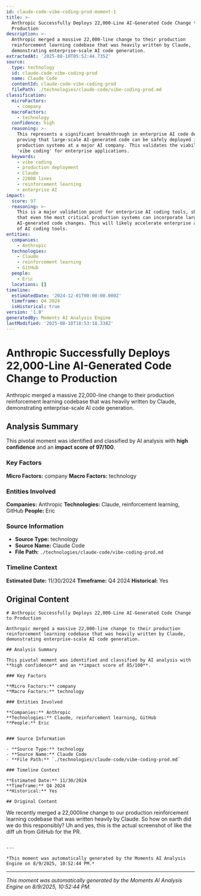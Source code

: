 ```yaml
---
id: claude-code-vibe-coding-prod-moment-1
title: >-
  Anthropic Successfully Deploys 22,000-Line AI-Generated Code Change to
  Production
description: >-
  Anthropic merged a massive 22,000-line change to their production
  reinforcement learning codebase that was heavily written by Claude,
  demonstrating enterprise-scale AI code generation.
extractedAt: '2025-08-10T05:52:44.735Z'
source:
  type: technology
  id: claude-code-vibe-coding-prod
  name: Claude Code
  contentId: claude-code-vibe-coding-prod
  filePath: ./technologies/claude-code/vibe-coding-prod.md
classification:
  microFactors:
    - company
  macroFactors:
    - technology
  confidence: high
  reasoning: >-
    This represents a significant breakthrough in enterprise AI code deployment,
    proving that large-scale AI-generated code can be safely deployed in
    production systems at a major AI company. This validates the viability of
    'vibe coding' for enterprise applications.
  keywords:
    - vibe coding
    - production deployment
    - Claude
    - 22000 lines
    - reinforcement learning
    - enterprise AI
impact:
  score: 97
  reasoning: >-
    This is a major validation point for enterprise AI coding tools, showing
    that even the most critical production systems can incorporate large
    AI-generated code changes. This will likely accelerate enterprise adoption
    of AI coding tools.
entities:
  companies:
    - Anthropic
  technologies:
    - Claude
    - reinforcement learning
    - GitHub
  people:
    - Eric
  locations: []
timeline:
  estimatedDate: '2024-12-01T00:00:00.000Z'
  timeframe: Q4 2024
  isHistorical: true
version: '1.0'
generatedBy: Moments AI Analysis Engine
lastModified: '2025-08-10T18:53:18.338Z'
---
```

# Anthropic Successfully Deploys 22,000-Line AI-Generated Code Change to Production

Anthropic merged a massive 22,000-line change to their production reinforcement learning codebase that was heavily written by Claude, demonstrating enterprise-scale AI code generation.

## Analysis Summary

This pivotal moment was identified and classified by AI analysis with **high confidence** and an **impact score of 97/100**.

### Key Factors

**Micro Factors:** company
**Macro Factors:** technology

### Entities Involved

**Companies:** Anthropic
**Technologies:** Claude, reinforcement learning, GitHub
**People:** Eric


### Source Information

- **Source Type:** technology
- **Source Name:** Claude Code
- **File Path:** `./technologies/claude-code/vibe-coding-prod.md`

### Timeline Context

**Estimated Date:** 11/30/2024
**Timeframe:** Q4 2024
**Historical:** Yes

## Original Content

```
# Anthropic Successfully Deploys 22,000-Line AI-Generated Code Change to Production

Anthropic merged a massive 22,000-line change to their production reinforcement learning codebase that was heavily written by Claude, demonstrating enterprise-scale AI code generation.

## Analysis Summary

This pivotal moment was identified and classified by AI analysis with **high confidence** and an **impact score of 85/100**.

### Key Factors

**Micro Factors:** company
**Macro Factors:** technology

### Entities Involved

**Companies:** Anthropic
**Technologies:** Claude, reinforcement learning, GitHub
**People:** Eric


### Source Information

- **Source Type:** technology
- **Source Name:** Claude Code
- **File Path:** `./technologies/claude-code/vibe-coding-prod.md`

### Timeline Context

**Estimated Date:** 11/30/2024
**Timeframe:** Q4 2024
**Historical:** Yes

## Original Content

```
We recently merged a 22,000line change to our production reinforcement learning codebase that was written heavily by Claude. So how on earth did we do this responsibly? Uh and yes, this is the actual screenshot of like the diff uh from GitHub for the PR.
```

---

*This moment was automatically generated by the Moments AI Analysis Engine on 8/9/2025, 10:52:44 PM.*

```

---

*This moment was automatically generated by the Moments AI Analysis Engine on 8/9/2025, 10:52:44 PM.*
